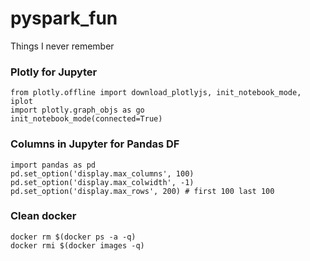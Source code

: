# pyspark_fun
Things I never remember

### Plotly for Jupyter

```
from plotly.offline import download_plotlyjs, init_notebook_mode, iplot
import plotly.graph_objs as go
init_notebook_mode(connected=True)
```
### Columns in Jupyter for Pandas DF

```
import pandas as pd
pd.set_option('display.max_columns', 100)
pd.set_option('display.max_colwidth', -1)
pd.set_option('display.max_rows', 200) # first 100 last 100
```
### Clean docker
```
docker rm $(docker ps -a -q)
docker rmi $(docker images -q)
```
